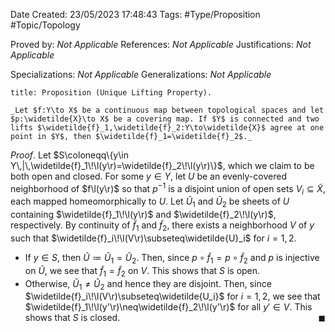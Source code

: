 <div class="topSpace"></div>

Date Created: 23/05/2023 17:48:43
Tags: #Type/Proposition #Topic/Topology

Proved by: _Not Applicable_
References: _Not Applicable_
Justifications: _Not Applicable_

Specializations: _Not Applicable_
Generalizations: _Not Applicable_

``` ad-Proposition
title: Proposition (Unique Lifting Property).

_Let $f:Y\to X$ be a continuous map between topological spaces and let $p:\widetilde{X}\to X$ be a covering map. If $Y$ is connected and two lifts $\widetilde{f}_1,\widetilde{f}_2:Y\to\widetilde{X}$ agree at one point in $Y$, then $\widetilde{f}_1=\widetilde{f}_2$._

```

_Proof_. Let $S\coloneqq\{y\in Y\,|\,\widetilde{f}_1\!\l(y\r)=\widetilde{f}_2\!\l(y\r)\}$, which we claim to be both open and closed. For some $y\in Y$, let $U$ be an evenly-covered neighborhood of $f\l(y\r)$ so that $p^{-1}$ is a disjoint union of open sets $V_i\subseteq\widetilde{X}$, each mapped homeomorphically to $U$. Let $\widetilde{U}_1$ and $\widetilde{U}_2$ be sheets of $U$ containing $\widetilde{f}_1\!\l(y\r)$ and $\widetilde{f}_2\!\l(y\r)$, respectively. By continuity of $\widetilde{f}_1$ and $\widetilde{f}_2$, there exists a neighborhood $V$ of $y$ such that $\widetilde{f}_i\!\l(V\r)\subseteq\widetilde{U}_i$ for $i=1,2$.
* If $y\in S$, then $\widetilde{U}\coloneqq\widetilde{U}_1=\widetilde{U}_2$. Then, since $p\circ\widetilde{f}_1=p\circ\widetilde{f}_2$ and $p$ is injective on $\widetilde{U}$, we see that $\widetilde{f}_1=\widetilde{f}_2$ on $V$. This shows that $S$ is open.
* Otherwise, $\widetilde{U}_1\neq\widetilde{U}_2$ and hence they are disjoint. Then, since $\widetilde{f}_i\!\l(V\r)\subseteq\widetilde{U_i}$ for $i=1,2$, we see that $\widetilde{f}_1\!\l(y'\r)\neq\widetilde{f}_2\!\l(y'\r)$ for all $y'\in V$. This shows that $S$ is closed.<span style="float:right;">$\blacksquare$</span>
